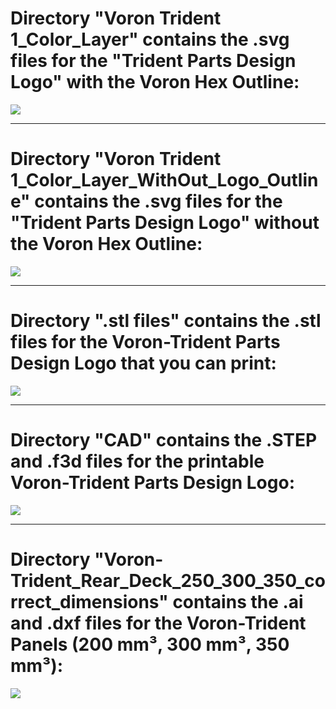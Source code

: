 
# Directory "Voron Trident 1_Color_Layer" contains the .svg files for the "Trident Parts Design Logo" with the Voron Hex Outline:

<img src="https://github.com/GadgetAngel/Cricut_Voron_Logos/blob/main/images/Voron-Trident_DesignLogo.png?raw=true" />

---

#  Directory "Voron Trident 1_Color_Layer_WithOut_Logo_Outline" contains the .svg files for the "Trident Parts Design Logo" without the Voron Hex Outline:

<img src="https://github.com/GadgetAngel/Cricut_Voron_Logos/blob/main/images/Voron-Trident_DesignLogo_WithOUTHexOutline2jpg.jpg?raw=true" />

---

# Directory ".stl files" contains the .stl files for the Voron-Trident Parts Design Logo that you can print:

<img src="https://github.com/GadgetAngel/Cricut_Voron_Logos/blob/main/images/Voron-Trident_DesignLogo_Trident_350_deck_Panel.stl.png?raw=true" />

---

# Directory "CAD" contains the .STEP and .f3d files for the printable Voron-Trident Parts Design Logo:

<img src="https://github.com/GadgetAngel/Cricut_Voron_Logos/blob/main/images/Voron-Trident_DesignLogo_Trident_250_Rear_Panel.stl.png?raw=true" />

---

# Directory "Voron-Trident_Rear_Deck_250_300_350_correct_dimensions" contains the .ai and .dxf files for the Voron-Trident Panels (200 mm³, 300 mm³, 350 mm³):

<img src="https://github.com/GadgetAngel/Cricut_Voron_Logos/blob/main/images/250_rear.jpg?raw=true" />